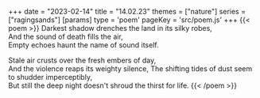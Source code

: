+++
date = "2023-02-14"
title = "14.02.23"
themes = ["nature"]
series = ["ragingsands"]
[params]
  type = 'poem'
  pageKey = 'src/poem.js'
+++
{{< poem >}}
Darkest shadow drenches the land in its silky robes,  
And the sound of death fills the air,  
Empty echoes haunt the name of sound itself.  
  
Stale air crusts over the fresh embers of day,  
And the violence reaps its weighty silence,
The shifting tides of dust seem to shudder imperceptibly,  
But still the deep night doesn't shroud the thirst for life.
{{< /poem >}}